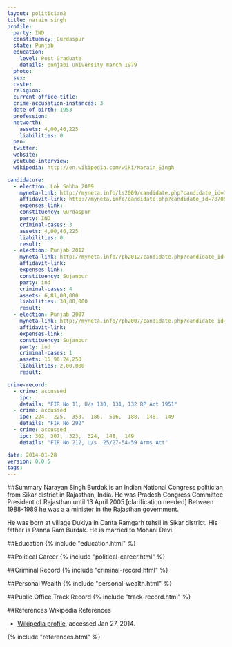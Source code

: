 ```yaml
---
layout: politician2
title: narain singh
profile: 
  party: IND
  constituency: Gurdaspur
  state: Punjab
  education: 
    level: Post Graduate
    details: punjabi university march 1979
  photo: 
  sex: 
  caste: 
  religion: 
  current-office-title: 
  crime-accusation-instances: 3
  date-of-birth: 1953
  profession: 
  networth: 
    assets: 4,00,46,225
    liabilities: 0
  pan: 
  twitter: 
  website: 
  youtube-interview: 
  wikipedia: http://en.wikipedia.com/wiki/Narain_Singh

candidature: 
  - election: Lok Sabha 2009
    myneta-link: http://myneta.info/ls2009/candidate.php?candidate_id=7870
    affidavit-link: http://myneta.info/candidate.php?candidate_id=7870&scan=original
    expenses-link: 
    constituency: Gurdaspur 
    party: IND
    criminal-cases: 3
    assets: 4,00,46,225
    liabilities: 0
    result:  
  - election: Punjab 2012
    myneta-link: http://myneta.info//pb2012/candidate.php?candidate_id=504
    affidavit-link: 
    expenses-link: 
    constituency: Sujanpur 
    party: ind
    criminal-cases: 4
    assets: 6,81,00,000
    liabilities: 30,00,000
    result:  
  - election: Punjab 2007
    myneta-link: http://myneta.info//pb2007/candidate.php?candidate_id=316
    affidavit-link: 
    expenses-link: 
    constituency: Sujanpur 
    party: ind
    criminal-cases: 1
    assets: 15,96,24,250
    liabilities: 2,00,000
    result:  

crime-record: 
  - crime: accussed
    ipc: 
    details: "FIR No 11, U/s 130, 131, 132 RP Act 1951" 
  - crime: accussed
    ipc: 224,  225,  353,  186,  506,  188,  148,  149
    details: "FIR No 292" 
  - crime: accussed
    ipc: 302, 307,  323,  324,  148,  149
    details: "FIR No 212, U/s  25/27-54-59 Arms Act" 

date: 2014-01-28
version: 0.0.5
tags: 
---
```

##Summary
Narayan Singh Burdak is an Indian National Congress politician from Sikar district in Rajasthan, India. He was Pradesh Congress Committee President of Rajasthan until 13 April 2005.[clarification needed] Between 1988-1989 he was a a minister in the Rajasthan government.

He was born at village Dukiya in Danta Ramgarh tehsil in Sikar district. His father is Panna Ram Burdak. He is married to Mohani Devi.


##Education
{% include "education.html" %}


##Political Career
{% include "political-career.html" %}


##Criminal Record
{% include "criminal-record.html" %}


##Personal Wealth
{% include "personal-wealth.html" %}


##Public Office Track Record
{% include "track-record.html" %}


##References
Wikipedia References
- [Wikipedia profile]({{page.profile.wikipedia}}), accessed Jan 27, 2014.



{% include "references.html" %}
